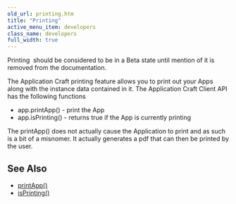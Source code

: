 ```yaml
---
old_url: printing.htm
title: "Printing"
active_menu_item: developers
class_name: developers
full_width: true
---
```



Printing  should be considered to be in a Beta state until mention of it is removed from the documentation.

The Application Craft printing feature allows you to print out your Apps along with the instance data contained in it. The Application Craft Client API has the following functions

 - app.printApp() - print the App
 - app.isPrinting() - returns true if the App is currently printing

The printApp() does not actually cause the Application to print and as such is a bit of a misnomer. It actually generates a pdf that can then be printed by the user.

## See Also

 - [printApp()](/developers/documentation/scripting-apis/client-api/app-functions/printapp)
 - [isPrinting()](/developers/documentation/scripting-apis/client-api/app-functions/isprinting)

